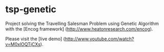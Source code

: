 tsp-genetic
===========

Project solving the Travelling Salesman Problem using Genetic Algorithm with the [Encog framework] (http://www.heatonresearch.com/encog).



Please visit the [live demo] (http://www.youtube.com/watch?v=M0xlOQTjCXs).
